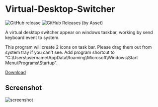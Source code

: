 # Virtual-Desktop-Switcher

![GitHub release](https://img.shields.io/github/release/hangacs/VirtualDesktopSwitcher.svg) ![GitHub Releases (by Asset)](https://img.shields.io/github/downloads/hangacs/VirtualDesktopSwitcher/latest/VirtualDesktopSwitcher.v0.0.2.zip.svg)

A virtual desktop switcher appear on windows taskbar, working by send keyboard event to system.

This program will create 2 icons on task bar. Please drag them out from system tray if you can't see.
Add program shortcut to "C:\Users\username\AppData\Roaming\Microsoft\Windows\Start Menu\Programs\Startup".

[Download](https://github.com/hangacs/VirtualDesktopSwitcher/releases)

## Screenshot

![screenshot](https://github.com/hangacs/VirtualDesktopSwitcher/blob/8bc7013cec9e42635fe7b04c59918000fd23e109/screenshot.png)

